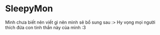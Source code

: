 # SleepyMon
Mình chưa biết nên viết gì nên mình sẽ bổ sung sau :>
Hy vọng mọi người thích đứa con tinh thần này của mình :3
